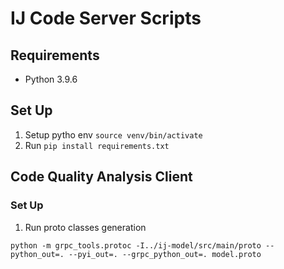 # IJ Code Server Scripts

## Requirements
* Python 3.9.6

## Set Up
1. Setup pytho env `source venv/bin/activate`
2. Run `pip install requirements.txt`

## Code Quality Analysis Client

### Set Up
1. Run proto classes generation
```commandline
python -m grpc_tools.protoc -I../ij-model/src/main/proto --python_out=. --pyi_out=. --grpc_python_out=. model.proto
```
